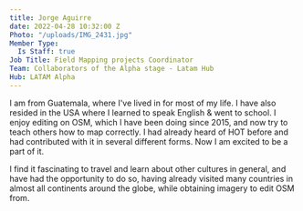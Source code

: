 ```yaml
---
title: Jorge Aguirre
date: 2022-04-28 10:32:00 Z
Photo: "/uploads/IMG_2431.jpg"
Member Type:
  Is Staff: true
Job Title: Field Mapping projects Coordinator
Team: Collaborators of the Alpha stage - Latam Hub
Hub: LATAM Alpha
---
```


I am from Guatemala, where I've lived in for most of my life. I have also resided in the USA where I learned to speak English & went to school. I enjoy editing on OSM, which I have been doing since 2015, and now try to teach others how to map correctly. I had already heard of HOT before and had contributed with it in several different forms. Now I am excited to be a part of it.

I find it fascinating to travel and learn about other cultures in general, and have had the opportunity to do so, having already visited many countries in almost all continents around the globe, while obtaining imagery to edit OSM from.